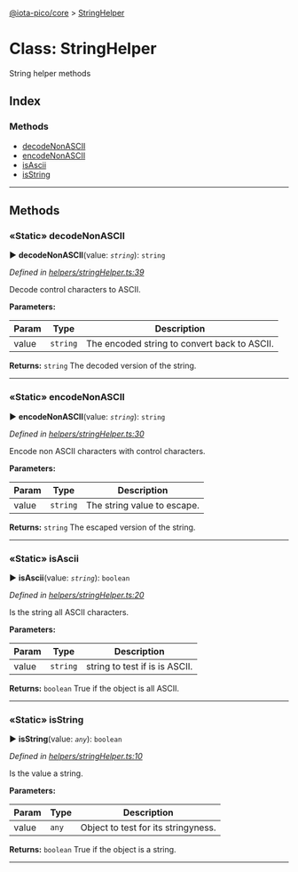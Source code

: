 [@iota-pico/core](../README.md) > [StringHelper](../classes/stringhelper.md)



# Class: StringHelper


String helper methods

## Index

### Methods

* [decodeNonASCII](stringhelper.md#decodenonascii)
* [encodeNonASCII](stringhelper.md#encodenonascii)
* [isAscii](stringhelper.md#isascii)
* [isString](stringhelper.md#isstring)



---
## Methods
<a id="decodenonascii"></a>

### «Static» decodeNonASCII

► **decodeNonASCII**(value: *`string`*): `string`



*Defined in [helpers/stringHelper.ts:39](https://github.com/iotaeco/iota-pico-core/blob/c1a33f0/src/helpers/stringHelper.ts#L39)*



Decode control characters to ASCII.


**Parameters:**

| Param | Type | Description |
| ------ | ------ | ------ |
| value | `string`   |  The encoded string to convert back to ASCII. |





**Returns:** `string`
The decoded version of the string.






___

<a id="encodenonascii"></a>

### «Static» encodeNonASCII

► **encodeNonASCII**(value: *`string`*): `string`



*Defined in [helpers/stringHelper.ts:30](https://github.com/iotaeco/iota-pico-core/blob/c1a33f0/src/helpers/stringHelper.ts#L30)*



Encode non ASCII characters with control characters.


**Parameters:**

| Param | Type | Description |
| ------ | ------ | ------ |
| value | `string`   |  The string value to escape. |





**Returns:** `string`
The escaped version of the string.






___

<a id="isascii"></a>

### «Static» isAscii

► **isAscii**(value: *`string`*): `boolean`



*Defined in [helpers/stringHelper.ts:20](https://github.com/iotaeco/iota-pico-core/blob/c1a33f0/src/helpers/stringHelper.ts#L20)*



Is the string all ASCII characters.


**Parameters:**

| Param | Type | Description |
| ------ | ------ | ------ |
| value | `string`   |  string to test if is is ASCII. |





**Returns:** `boolean`
True if the object is all ASCII.






___

<a id="isstring"></a>

### «Static» isString

► **isString**(value: *`any`*): `boolean`



*Defined in [helpers/stringHelper.ts:10](https://github.com/iotaeco/iota-pico-core/blob/c1a33f0/src/helpers/stringHelper.ts#L10)*



Is the value a string.


**Parameters:**

| Param | Type | Description |
| ------ | ------ | ------ |
| value | `any`   |  Object to test for its stringyness. |





**Returns:** `boolean`
True if the object is a string.






___


